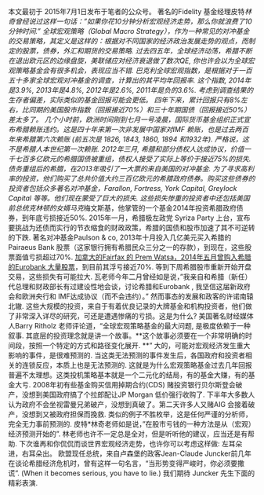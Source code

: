 本文最初于 2015年7月1日发布于笔者的公众号。
著名的Fidelity 基金经理皮特*林奇曾经说过这样一句话：”如果你花10分钟分析宏观经济走势，那么你就浪费了10分钟时间.”
全球宏观策略（Global Macro Strategy），作为一种常见的对冲基金的交易策略，其定义是这样的：根据对不同国家的经济政治发展走势的观点，而制定的股票，债券，外汇和期货的交易策略.
过去四五年，全球经济动荡，希腊不断在退出欧元区的边缘盘旋，美联储应对经济衰退做了数次QE, 你也许会以为全球宏观策略基金会有很多机会，表现应当不错.
巴克利全球宏观指数，是根据对于一百五十多家全球宏观对冲基金的调查，计算出的其平均年回报率. 这个指数, 2014年是3.9%, 2013年是4.8%, 2012年是2.6%, 2011年是负的3.6%. 考虑到调查结果的生存者偏差，实际类似的基金回报可能会更低。
四年下来，累计回报只有8%左右，比同期的美国股市指数（回报接近70%）和三十年期国债（回报接近50%）差太多了。
几个小时前，欧洲时间刚到七月一号凌晨，国际货币基金组织正式宣布希腊赖账违约。这是四十年来第一次非发展中国家对IMF 赖账，也是过去两百年来希腊第六次赖账 (前五次是 1826, 1843, 1860, 1894 和1932年).
严格说，这不是希腊人本世纪第一次赖账. 2012年三月, 希腊和部分债权人达成协议，价值一千七百多亿欧元的希腊国债被重组，债权人接受了实际上等价于接近75%的损失.
债务重组后的希腊，在2013年吸引了一大票的来自美国的对冲基金. 为了寻求高利率的投资，他们购买了总共价值大约三百亿欧元的希腊政府债券。购买这些债券的投资者包括众多著名对冲基金，Farallon, Fortress, York Capital, Greylock Capital 等等。他们现在蒙受了巨大的损失.
这些损失惨重的投资者中还包括美国前总统克林顿的女婿马克*梅文斯基，他掌管的一个基金2014年投资希腊政府债券，到年底亏损接近50%.
2015年一月，希腊极左政党 Syriza Party 上台，宣布要挑战为还债而实行的节衣缩食的财政政策，希腊的国债和股市加速了其不可逆转的下跌.
著名对冲基金Paulson & co, 2013年十月投入几亿美元买入希腊的Pairaeus Bank 股票（这家银行拥有希腊民众三分之一的存款），到现在，这些股票面值亏损超过70%.
[加拿大的Fairfax 的 Prem Watsa，2014年五月曾购入希腊的Eurobank 大量股票](https://chuan.us/archives/<https:/chuan.us/archives/647>)，到目前其浮亏接近70%.
等到下周希腊股市重新开始开盘交易，这些损失有可能拉大.
瓦老师今年二月曾经如是说，”我亲自和希腊（新任）代总理和财政部长有过建设性地会谈，讨论希腊和Eurobank , 我坚信这届新政府会和欧洲央行和 IMF达成协议（而不会违约）。” 然而事态的发展和政客的许诺南辕北辙.
这些大规模的投资，来自于有着优良记录的大牌基金和机构投资者，他们做了非常深入详尽的研究，可还是遭遇惨痛的亏损。这是为什么?
美国著名财经媒体人Barry Ritholz 老师评论道，“全球宏观策略基金的最大问题, 是极度依赖于一种叙事. 其底层的投资理念就是讲一个故事。**这个故事必须要在一个非常明确的时间段，按照一个特定的方式和路径变化展开. **”
大的，可能对宏观经济发生重大影响的事件，是很难预测的.
当这类无法预测的事件发生后，各国政府和投资者相关的连锁反应，本质上也是无法预测的.
这就是为什么宏观策略基金过去几年回报普遍不太理想。这类投机策略基本就是一个二元化的结局，有的基金大赚，有的基金大亏.
2008年初有些基金购买信用掉期合约(CDS) 赌投资银行贝尔斯登会破产，没想到美国政府搞了个拉郎配让JP Morgan 低价强行收购了. 下半年大多数人认为政府不会坐视雷曼兄弟破产，没想到真破了。第二天许多人又赌AIG 会接着破产，没想到又被政府担保而挽救.
类似的例子不胜枚举，这是任何严谨的分析师，完全无力事前预测的.
皮特*林奇老师如是说，”在股市亏钱的一种方法是从（宏观）经济预测开始的”. 林老师也许不一定总是全对，但是听听他的建议，应当还是有帮助.
下次谁再和你侃侃而谈世界宏观经济走势，也许你可以考虑这样做: 左耳朵进，右耳朵出。
欧盟现任总统，来自卢森堡的政客Jean-Claude Juncker前几年在谈论希腊经济危机时，曾有这样一句名言，“当形势变得严峻时，你必须要撒谎”. (When it becomes serious, you have to lie.)
我们期待 Juncker 先生下面的精彩表演.
